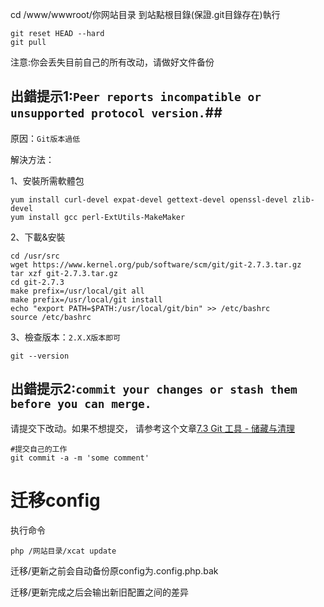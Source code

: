 cd /www/wwwroot/你网站目录
到站點根目錄(保證.git目錄存在)執行

```
git reset HEAD --hard
git pull
```
注意:你会丢失目前自己的所有改动，请做好文件备份

## 出錯提示1:```Peer reports incompatible or unsupported protocol version.```##

原因：```Git版本過低```

解決方法：

1、安裝所需軟體包
```
yum install curl-devel expat-devel gettext-devel openssl-devel zlib-devel 
yum install gcc perl-ExtUtils-MakeMaker
```
2、下載&安裝
```
cd /usr/src
wget https://www.kernel.org/pub/software/scm/git/git-2.7.3.tar.gz
tar xzf git-2.7.3.tar.gz
cd git-2.7.3
make prefix=/usr/local/git all
make prefix=/usr/local/git install
echo "export PATH=$PATH:/usr/local/git/bin" >> /etc/bashrc
source /etc/bashrc
```
3、檢查版本：```2.X.X版本即可```
```
git --version
```
## 出錯提示2:```commit your changes or stash them before you can merge.```
请提交下改动。如果不想提交，
请参考这个文章[7.3 Git 工具 - 储藏与清理](https://git-scm.com/book/zh/v2/Git-%E5%B7%A5%E5%85%B7-%E5%82%A8%E8%97%8F%E4%B8%8E%E6%B8%85%E7%90%86)
```
#提交自己的工作
git commit -a -m 'some comment'
```


# 迁移config
执行命令

`php /网站目录/xcat update`

迁移/更新之前会自动备份原config为.config.php.bak

迁移/更新完成之后会输出新旧配置之间的差异